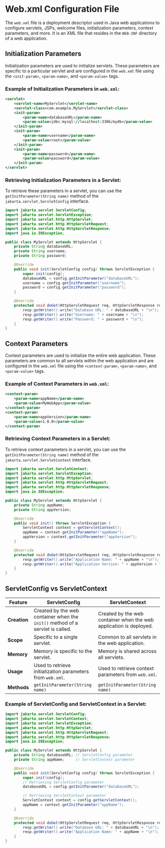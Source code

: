 # Web.xml Configuration File

The `web.xml` file is a deployment descriptor used in Java web applications to configure servlets, JSPs, welcome files, initialization parameters, context parameters, and more. It is an XML file that resides in the `WEB-INF` directory of a web application.

## Initialization Parameters

Initialization parameters are used to initialize servlets. These parameters are specific to a particular servlet and are configured in the `web.xml` file using the `<init-param>`, `<param-name>`, and `<param-value>` tags.

### Example of Initialization Parameters in `web.xml`:

```xml
<servlet>
    <servlet-name>MyServlet</servlet-name>
    <servlet-class>com.example.MyServlet</servlet-class>
    <init-param>
        <param-name>databaseURL</param-name>
        <param-value>jdbc:mysql://localhost:3306/mydb</param-value>
    </init-param>
    <init-param>
        <param-name>username</param-name>
        <param-value>root</param-value>
    </init-param>
    <init-param>
        <param-name>password</param-name>
        <param-value>password</param-value>
    </init-param>
</servlet>
```

### Retrieving Initialization Parameters in a Servlet:

To retrieve these parameters in a servlet, you can use the `getInitParameter(String name)` method of the `jakarta.servlet.ServletConfig` interface.

```java
import jakarta.servlet.ServletConfig;
import jakarta.servlet.ServletException;
import jakarta.servlet.http.HttpServlet;
import jakarta.servlet.http.HttpServletRequest;
import jakarta.servlet.http.HttpServletResponse;
import java.io.IOException;

public class MyServlet extends HttpServlet {
    private String databaseURL;
    private String username;
    private String password;

    @Override
    public void init(ServletConfig config) throws ServletException {
        super.init(config);
        databaseURL = config.getInitParameter("databaseURL");
        username = config.getInitParameter("username");
        password = config.getInitParameter("password");
    }

    @Override
    protected void doGet(HttpServletRequest req, HttpServletResponse resp) throws ServletException, IOException {
        resp.getWriter().write("Database URL: " + databaseURL + "\n");
        resp.getWriter().write("Username: " + username + "\n");
        resp.getWriter().write("Password: " + password + "\n");
    }
}
```

## Context Parameters

Context parameters are used to initialize the entire web application. These parameters are common to all servlets within the web application and are configured in the `web.xml` file using the `<context-param>`, `<param-name>`, and `<param-value>` tags.

### Example of Context Parameters in `web.xml`:

```xml
<context-param>
    <param-name>appName</param-name>
    <param-value>MyWebApp</param-value>
</context-param>
<context-param>
    <param-name>appVersion</param-name>
    <param-value>1.0.0</param-value>
</context-param>
```

### Retrieving Context Parameters in a Servlet:

To retrieve context parameters in a servlet, you can use the `getInitParameter(String name)` method of the `jakarta.servlet.ServletContext` interface.

```java
import jakarta.servlet.ServletContext;
import jakarta.servlet.ServletException;
import jakarta.servlet.http.HttpServlet;
import jakarta.servlet.http.HttpServletRequest;
import jakarta.servlet.http.HttpServletResponse;
import java.io.IOException;

public class MyServlet extends HttpServlet {
    private String appName;
    private String appVersion;

    @Override
    public void init() throws ServletException {
        ServletContext context = getServletContext();
        appName = context.getInitParameter("appName");
        appVersion = context.getInitParameter("appVersion");
    }

    @Override
    protected void doGet(HttpServletRequest req, HttpServletResponse resp) throws ServletException, IOException {
        resp.getWriter().write("Application Name: " + appName + "\n");
        resp.getWriter().write("Application Version: " + appVersion + "\n");
    }
}
```

## ServletConfig vs ServletContext

| Feature                | ServletConfig                          | ServletContext                         |
|------------------------|----------------------------------------|----------------------------------------|
| **Creation**           | Created by the web container when the `init()` method of a servlet is called. | Created by the web container when the web application is deployed. |
| **Scope**              | Specific to a single servlet.          | Common to all servlets in the web application. |
| **Memory**             | Memory is specific to the servlet.     | Memory is shared across all servlets.  |
| **Usage**              | Used to retrieve initialization parameters from `web.xml`. | Used to retrieve context parameters from `web.xml`. |
| **Methods**            | `getInitParameter(String name)`        | `getInitParameter(String name)`        |

### Example of ServletConfig and ServletContext in a Servlet:

```java
import jakarta.servlet.ServletConfig;
import jakarta.servlet.ServletContext;
import jakarta.servlet.ServletException;
import jakarta.servlet.http.HttpServlet;
import jakarta.servlet.http.HttpServletRequest;
import jakarta.servlet.http.HttpServletResponse;
import java.io.IOException;

public class MyServlet extends HttpServlet {
    private String databaseURL; // ServletConfig parameter
    private String appName;     // ServletContext parameter

    @Override
    public void init(ServletConfig config) throws ServletException {
        super.init(config);
        // Retrieving ServletConfig parameter
        databaseURL = config.getInitParameter("databaseURL");

        // Retrieving ServletContext parameter
        ServletContext context = config.getServletContext();
        appName = context.getInitParameter("appName");
    }

    @Override
    protected void doGet(HttpServletRequest req, HttpServletResponse resp) throws ServletException, IOException {
        resp.getWriter().write("Database URL: " + databaseURL + "\n");
        resp.getWriter().write("Application Name: " + appName + "\n");
    }
}
